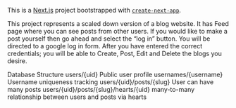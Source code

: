 This is a [Next.js](https://nextjs.org/) project bootstrapped with [`create-next-app`](https://github.com/vercel/next.js/tree/canary/packages/create-next-app).

 
This project represents a scaled down version of a blog website. It has Feed page where you can see posts from other users. If you would like to make a post yourself then go ahead and select the “log in” button. You will be directed to a google log in form. After you have entered the correct credentials; you will be able to Create, Post, Edit and Delete the blogs you desire. 


Database Structure
users/{uid} Public user profile
usernames/{username} Username uniqueness tracking
users/{uid}/posts/{slug} User can have many posts
users/{uid}/posts/{slug}/hearts/{uid} many-to-many relationship between users and posts via hearts
## 
